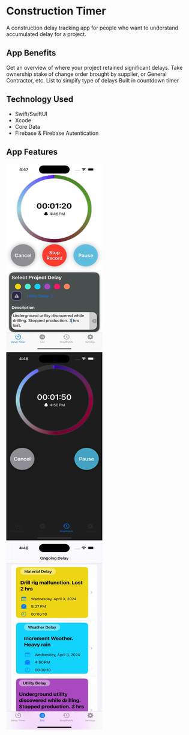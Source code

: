 
# Construction Timer 

A construction delay tracking app for people who want to understand accumulated delay for a project. 

## App Benefits
Get an overview of where your project retained significant delays.
Take ownership stake of change order brought by supplier, or General Contractor, etc.
List to simpify type of delays
Built in countdown timer

## Technology Used
- Swift/SwiftUI
- Xcode
- Core Data
- Firebase & Firebase Autentication

## App Features

<a ><img src="https://github.com/mitsumoristudio/ConstructionTimer-/blob/48757f05bd0f68a2c12766679f79228c13ddf996/ConstructionTimer%20Main%20Screen.jpg" width= "256" height = "500" /></a>
<a ><img src="https://github.com/mitsumoristudio/ConstructionTimer-/blob/602e359cbe92fe20639d88eafdd2968de42ea356/Construction%20Timer%20ScreenShot2.jpg" width= "256" height = "500" /></a>
<a ><img src="https://github.com/mitsumoristudio/ConstructionTimer-/blob/a420c1e57078bbe727ef55f2e532f82cf771a917/ConstructionTimer%20Screenshot3.jpg" width= "256" height = "500" /></a>

